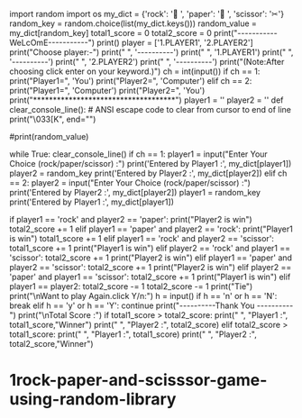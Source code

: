 import random
import os
my_dict = {'rock': '🥊 ', 'paper': '📄 ', 'scissor': '✂'}
random_key = random.choice(list(my_dict.keys()))
random_value = my_dict[random_key]
total1_score = 0
total2_score = 0
print("-----------WeLcOmE-----------")
print()
player = ['1.PLAYER1', '2.PLAYER2']
print("Choose player:-")
print("              ", '----------')
print("              ", '1.PLAYER1')
print("              ", '----------')
print("              ", '2.PLAYER2')
print("              ", '----------')
print("(Note:After choosing click enter on your keyword.)")
ch = int(input())
if ch == 1:
  print("Player1=", 'You')
  print("Player2=", 'Computer')
elif ch == 2:
  print("Player1=", 'Computer')
  print("Player2=", 'You')
print("************************************")
player1 = ''
player2 = ''
def clear_console_line():
    # ANSI escape code to clear from cursor to end of line
    print("\033[K", end="")

#print(random_value)

while True:
  clear_console_line()
  if ch == 1:
    player1 = input("Enter Your Choice (rock/paper/scissor) :")
    print('Entered by Player1 :', my_dict[player1])
    player2 = random_key
    print('Entered by Player2 :', my_dict[player2])
  elif ch == 2:
    player2 = input("Enter Your Choice (rock/paper/scissor) :")
    print('Entered by Player2 :', my_dict[player2])
    player1 = random_key
    print('Entered by Player1 :', my_dict[player1])

  if player1 == 'rock' and player2 == 'paper':
    print("Player2 is win")
    total2_score += 1
  elif player1 == 'paper' and player2 == 'rock':
    print("Player1 is win")
    total1_score += 1
  elif player1 == 'rock' and player2 == 'scissor':
    total1_score += 1
    print("Player1 is win")
  elif player2 == 'rock' and player1 == 'scissor':
    total2_score += 1
    print("Player2 is win")
  elif player1 == 'paper' and player2 == 'scissor':
    total2_score += 1
    print("Player2 is win")
  elif player2 == 'paper' and player1 == 'scissor':
    total2_score += 1
    print("Player1 is win")
  elif player1 == player2:
    total2_score -= 1
    total2_score -= 1
    print("Tie")
  print("\nWant to play Again.click Y/n:")
  h = input()
  if h == 'n' or h == 'N':
    break
  elif h == 'y' or h == 'Y':
    continue
print("----------Thank You ----------")
print("\nTotal Score :")
if total1_score > total2_score:
  print("               ", "Player1 :", total1_score,"Winner")
  print("               ", "Player2 :", total2_score)
elif total2_score > total1_score:
  print("               ", "Player1 :", total1_score)
  print("               ", "Player2 :", total2_score,"Winner")
# 1rock-paper-and-scisssor-game-using-random-library
